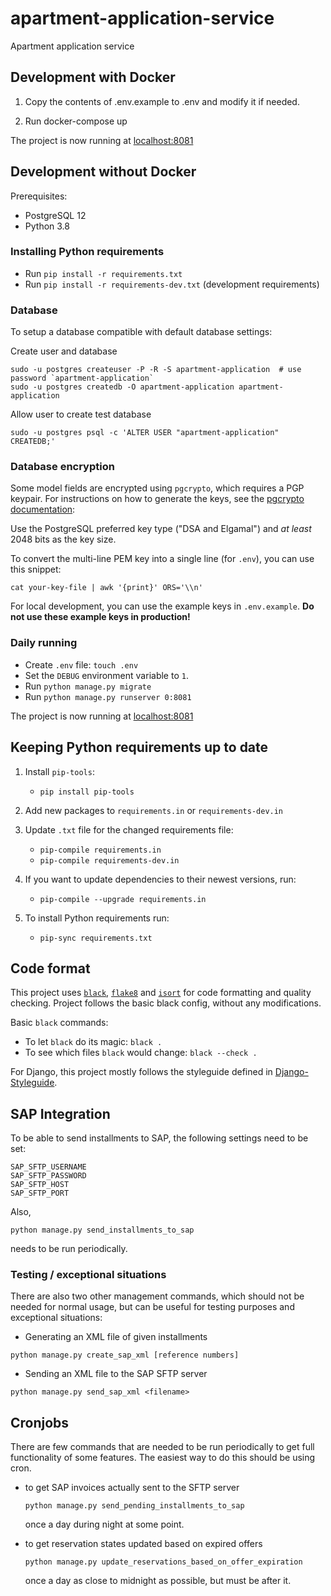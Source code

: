 # apartment-application-service
Apartment application service

## Development with Docker

1. Copy the contents of .env.example to .env and modify it if needed.

2. Run docker-compose up

The project is now running at [localhost:8081](http://localhost:8081)

## Development without Docker

Prerequisites:

* PostgreSQL 12
* Python 3.8

### Installing Python requirements

* Run `pip install -r requirements.txt`
* Run `pip install -r requirements-dev.txt` (development requirements)

### Database

To setup a database compatible with default database settings:

Create user and database

    sudo -u postgres createuser -P -R -S apartment-application  # use password `apartment-application`
    sudo -u postgres createdb -O apartment-application apartment-application

Allow user to create test database

    sudo -u postgres psql -c 'ALTER USER "apartment-application" CREATEDB;'

### Database encryption

Some model fields are encrypted using `pgcrypto`, which requires a PGP keypair.
For instructions on how to generate the keys, see the
[pgcrypto documentation](https://postgresql.org/docs/12/pgcrypto.html#id-1.11.7.34.7.19):

Use the PostgreSQL preferred key type ("DSA and Elgamal") and *at least* 2048 bits
as the key size.

To convert the multi-line PEM key into a single line (for `.env`), you can use this snippet:

    cat your-key-file | awk '{print}' ORS='\\n'

For local development, you can use the example keys in `.env.example`.
**Do not use these example keys in production!**

### Daily running

* Create `.env` file: `touch .env`
* Set the `DEBUG` environment variable to `1`.
* Run `python manage.py migrate`
* Run `python manage.py runserver 0:8081`

The project is now running at [localhost:8081](http://localhost:8081)

## Keeping Python requirements up to date

1. Install `pip-tools`:

    * `pip install pip-tools`

2. Add new packages to `requirements.in` or `requirements-dev.in`

3. Update `.txt` file for the changed requirements file:

    * `pip-compile requirements.in`
    * `pip-compile requirements-dev.in`

4. If you want to update dependencies to their newest versions, run:

    * `pip-compile --upgrade requirements.in`

5. To install Python requirements run:

    * `pip-sync requirements.txt`

## Code format

This project uses
[`black`](https://github.com/psf/black),
[`flake8`](https://gitlab.com/pycqa/flake8) and
[`isort`](https://github.com/PyCQA/isort)
for code formatting and quality checking. Project follows the basic
black config, without any modifications.

Basic `black` commands:

* To let `black` do its magic: `black .`
* To see which files `black` would change: `black --check .`

For Django, this project mostly follows the styleguide defined in
[Django-Styleguide](https://github.com/HackSoftware/Django-Styleguide).


## SAP Integration
To be able to send installments to SAP, the following settings need to be set:
```
SAP_SFTP_USERNAME
SAP_SFTP_PASSWORD
SAP_SFTP_HOST
SAP_SFTP_PORT
```
Also,
```
python manage.py send_installments_to_sap
```
needs to be run periodically.

### Testing / exceptional situations

There are also two other management commands, which should not be needed for normal usage, but can be useful for testing purposes and exceptional situations:

* Generating an XML file of given installments
```
python manage.py create_sap_xml [reference numbers]
```
* Sending an XML file to the SAP SFTP server
```
python manage.py send_sap_xml <filename>
```

## Cronjobs

There are few commands that are needed to be run periodically to get full functionality of some features. The easiest way to do this should be using cron. 

* to get SAP invoices actually sent to the SFTP server
   ```
   python manage.py send_pending_installments_to_sap
   ```
   once a day during night at some point.

* to get reservation states updated based on expired offers
   ```
   python manage.py update_reservations_based_on_offer_expiration
   ```
   once a day as close to midnight as possible, but must be after it.
